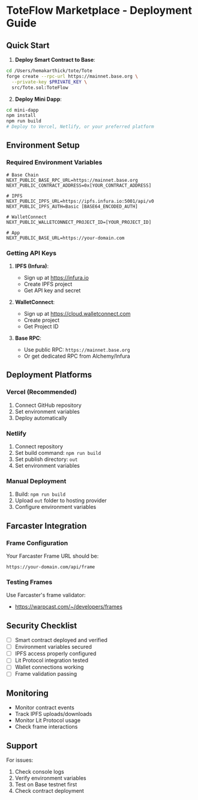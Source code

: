 # ToteFlow Marketplace - Deployment Guide

## Quick Start

1. **Deploy Smart Contract to Base**:
```bash
cd /Users/hemakarthick/tote/Tote
forge create --rpc-url https://mainnet.base.org \
  --private-key $PRIVATE_KEY \
  src/Tote.sol:ToteFlow
```

2. **Deploy Mini Dapp**:
```bash
cd mini-dapp
npm install
npm run build
# Deploy to Vercel, Netlify, or your preferred platform
```

## Environment Setup

### Required Environment Variables

```env
# Base Chain
NEXT_PUBLIC_BASE_RPC_URL=https://mainnet.base.org
NEXT_PUBLIC_CONTRACT_ADDRESS=0x[YOUR_CONTRACT_ADDRESS]

# IPFS
NEXT_PUBLIC_IPFS_URL=https://ipfs.infura.io:5001/api/v0
NEXT_PUBLIC_IPFS_AUTH=Basic [BASE64_ENCODED_AUTH]

# WalletConnect
NEXT_PUBLIC_WALLETCONNECT_PROJECT_ID=[YOUR_PROJECT_ID]

# App
NEXT_PUBLIC_BASE_URL=https://your-domain.com
```

### Getting API Keys

1. **IPFS (Infura)**:
   - Sign up at https://infura.io
   - Create IPFS project
   - Get API key and secret

2. **WalletConnect**:
   - Sign up at https://cloud.walletconnect.com
   - Create project
   - Get Project ID

3. **Base RPC**:
   - Use public RPC: `https://mainnet.base.org`
   - Or get dedicated RPC from Alchemy/Infura

## Deployment Platforms

### Vercel (Recommended)

1. Connect GitHub repository
2. Set environment variables
3. Deploy automatically

### Netlify

1. Connect repository
2. Set build command: `npm run build`
3. Set publish directory: `out`
4. Set environment variables

### Manual Deployment

1. Build: `npm run build`
2. Upload `out` folder to hosting provider
3. Configure environment variables

## Farcaster Integration

### Frame Configuration

Your Farcaster Frame URL should be:
```
https://your-domain.com/api/frame
```

### Testing Frames

Use Farcaster's frame validator:
- https://warpcast.com/~/developers/frames

## Security Checklist

- [ ] Smart contract deployed and verified
- [ ] Environment variables secured
- [ ] IPFS access properly configured
- [ ] Lit Protocol integration tested
- [ ] Wallet connections working
- [ ] Frame validation passing

## Monitoring

- Monitor contract events
- Track IPFS uploads/downloads
- Monitor Lit Protocol usage
- Check frame interactions

## Support

For issues:
1. Check console logs
2. Verify environment variables
3. Test on Base testnet first
4. Check contract deployment
